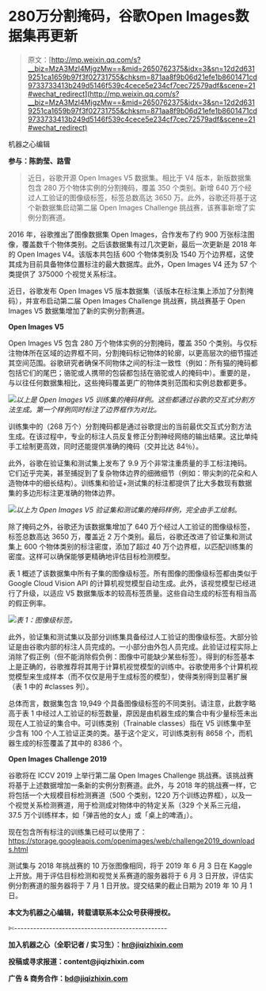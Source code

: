 # 280万分割掩码，谷歌Open Images数据集再更新

> 原文：[http://mp.weixin.qq.com/s?__biz=MzA3MzI4MjgzMw==&mid=2650762375&idx=3&sn=12d2d6319251ca1659b97f3f02731755&chksm=871aa8f9b06d21efe1b8601471cd9733733413b249d5146f539c4cece5e234cf7cec72579adf&scene=21#wechat_redirect](http://mp.weixin.qq.com/s?__biz=MzA3MzI4MjgzMw==&mid=2650762375&idx=3&sn=12d2d6319251ca1659b97f3f02731755&chksm=871aa8f9b06d21efe1b8601471cd9733733413b249d5146f539c4cece5e234cf7cec72579adf&scene=21#wechat_redirect)

机器之心编辑

**参与：陈韵莹、路雪**

> 近日，谷歌开源 Open Images V5 数据集。相比于 V4 版本，新版数据集包含 280 万个物体实例的分割掩码，覆盖 350 个类别。新增 640 万个经过人工验证的图像级标签，标签总数高达 3650 万。此外，谷歌还将基于这个新数据集启动第二届 Open Images Challenge 挑战赛，该赛事新增了实例分割赛道。

2016 年，谷歌推出了图像数据集 Open Images，合作发布了约 900 万张标注图像，覆盖数千个物体类别。之后该数据集有过几次更新，最后一次更新是 2018 年的 Open Images V4。该版本共包括 600 个物体类别及 1540 万个边界框，这使其成为目前具备物体位置标注的最大数据库。此外，Open Images V4 还为 57 个类提供了 375000 个视觉关系标注。

近日，谷歌发布 Open Images V5 版本数据集（该版本在标注集上添加了分割掩码），并宣布启动第二届 Open Images Challenge 挑战赛，挑战赛基于 Open Images V5 数据集增加了新的实例分割赛道。

**Open Images V5**

Open Images V5 包含 280 万个物体实例的分割掩码，覆盖 350 个类别。与仅标注物体所在区域的边界框不同，分割掩码标记物体的轮廓，以更高层次的细节描述其空间范围。谷歌研究者确保不同物体之间的标注一致性（例如：所有猫的掩码都包括它们的尾巴；骆驼或人携带的包袋都包括在骆驼或人的掩码中）。重要的是，与以往任何数据集相比，这些掩码覆盖更广的物体类别范围和实例总数都更多。

![](../Images/03bdf1714063936a214fe83b4154516b.jpg)*以上是 Open Images V5 训练集的掩码样例。这些都通过谷歌的交互式分割方法生成。第一个样例同时标注了边界框作为对比。*

训练集中的（268 万个）分割掩码都是通过谷歌提出的当前最优交互式分割方法生成。在该过程中，专业的标注人员反复修正分割神经网络的输出结果。这比单纯手工绘制更高效，同时还能提供准确的掩码（交并比达 84％）。

此外，谷歌在验证集和测试集上发布了 9.9 万个非常注重质量的手工标注掩码。它们近乎完美，甚至捕捉到了复杂物体边界的细微细节（例如：带尖刺的花朵和人造物体中的细长结构）。训练集和验证+测试集的标注都提供了比大多数现有数据集的多边形标注更准确的物体边界。

![](../Images/6c81c29a5af4cf22eb65f0ce3704e59e.jpg)*以上为 Open Images V5 验证集和测试集的掩码样例，完全由手工绘制。*

除了掩码之外，谷歌还为该数据集增加了 640 万个经过人工验证的图像级标签，标签总数高达 3650 万，覆盖近 2 万个类别。最后，谷歌还改进了验证集和测试集上 600 个物体类别的标注密度，添加了超过 40 万个边界框，以匹配训练集的密度。这样可以确保能够更精确地评估目标检测模型。

表 1 概述了该数据集中所有子集的图像级标签。所有图像的图像级标签都由类似于 Google Cloud Vision API 的计算机视觉模型自动生成。此外，该视觉模型已经进行了升级，以适应 V5 数据集版本的较高标签质量。这些自动生成的标签有相当高的假正例率。

![](../Images/dd0fe5aea06285c271da9da2a47776df.jpg)*表 1：图像级标签。*

此外，验证集和测试集以及部分训练集具备经过人工验证的图像级标签。大部分验证是由谷歌内部的标注人员完成的。一小部分由外包人员完成。此验证过程实际上消除了假正例（但不能消除假负例：图像中可能缺少某些标签）。得到的标签基本上是正确的，谷歌推荐将其用于计算机视觉模型的训练中。谷歌使用多个计算机视觉模型来生成样本（而不仅仅是用于生成标签的模型），使得类别得到显著扩展（表 1 中的 #classes 列）。

总体而言，数据集包含 19,949 个具备图像级标签的不同类别。请注意，此数字略高于表 1 中经过人工验证的标签数量，原因是由机器生成的集合中有少量标签未出现在人工验证的集合中。可训练类别（Trainable classes）指在 V5 训练集中至少含有 100 个人工验证正类的类。基于这个定义，可训练类别有 8658 个，而机器生成的标签覆盖了其中的 8386 个。

**Open Images Challenge 2019**

谷歌将在 ICCV 2019 上举行第二届 Open Images Challenge 挑战赛。该挑战赛将基于上述数据增加一条新的实例分割赛道。此外，与 2018 年的挑战赛一样，它将包括一个大规模目标检测赛道（500 个类别，1220 万个训练边界框），以及一个视觉关系检测赛道，用于检测成对物体中的特定关系（329 个关系三元组，37.5 万个训练样本，如「弹吉他的女人」或「桌上的啤酒」）。

现在包含所有标注的训练集已经可以使用了：https://storage.googleapis.com/openimages/web/challenge2019_downloads.html

测试集与 2018 年挑战赛的 10 万张图像相同，将于 2019 年 6 月 3 日在 Kaggle 上开放。用于评估目标检测和视觉关系赛道的服务器将于 6 月 3 日开放，评估实例分割赛道的服务器将于 7 月 1 日开放。提交结果的截止日期为 2019 年 10 月 1 日。

****本文为机器之心编辑，**转载请联系本公众号获得授权****。**

✄------------------------------------------------

**加入机器之心（全职记者 / 实习生）：hr@jiqizhixin.com**

**投稿或寻求报道：**content**@jiqizhixin.com**

**广告 & 商务合作：bd@jiqizhixin.com**